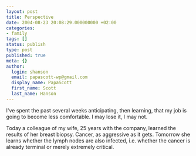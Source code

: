 ```yaml
---
layout: post
title: Perspective
date: 2004-08-23 20:08:29.000000000 +02:00
categories:
- family
tags: []
status: publish
type: post
published: true
meta: {}
author:
  login: shanson
  email: papascott-wp@gmail.com
  display_name: PapaScott
  first_name: Scott
  last_name: Hanson
---
```

<p>I've spent the past several weeks anticipating, then learning, that my job is going to become less comfortable. I may lose it, I may not.</p>
<p>Today a colleague of my wife, 25 years with the company, learned the results of her breast biopsy. Cancer, as aggressive as it gets. Tomorrow she learns whether the lymph nodes are also infected, i.e. whether the cancer is already terminal or merely extremely critical.</p>
